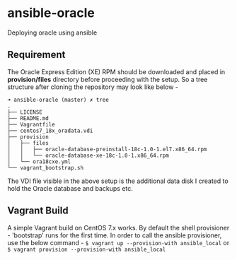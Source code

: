 # ansible-oracle
Deploying oracle using ansible

## Requirement
The Oracle Express Edition (XE) RPM should be downloaded and placed in **provision/files** directory before proceeding with the setup. So a tree structure after cloning the repository may look like below - 
```
➜ ansible-oracle (master) ✗ tree
.
├── LICENSE
├── README.md
├── Vagrantfile
├── centos7_18x_oradata.vdi
├── provision
│   ├── files
│   │   ├── oracle-database-preinstall-18c-1.0-1.el7.x86_64.rpm
│   │   └── oracle-database-xe-18c-1.0-1.x86_64.rpm
│   └── ora18cxe.yml
└── vagrant_bootstrap.sh
```

The VDI file visible in the above setup is the additional data disk I created to hold the Oracle database and backups etc.

## Vagrant Build
A simple Vagrant build on CentOS 7.x works. By default the shell provisioner - 'bootstrap' runs for the first time. In order to call the ansible provisioner, use the below command - 
`$ vagrant up --provision-with ansible_local`
or
`$ vagrant provision --provision-with ansible_local`